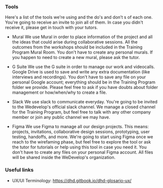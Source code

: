 ### Tools

Here's a list of the tools we're using and the do's and don’t s of each one. You're going to receive an invite to join all of them. In case you didn't receive it, please get in touch with your tutors.

- Mural
We use Mural in order to place information of the project and all the ideas that could arise during collaborative sessions. All the outcomes from the workshops should be included in the Training Program Mural Room. You don't have to create any personal murals. If you happen to need to create a new mural, please ask the tutor.

- G Suite
We use the G suite in order to manage our work and videocalls. Google Drive is used to save and write any extra documentation (like interviews and recordings). You don't have to save any file on your personal Google account; everything should be in the Training Program folder we provide. Please feel free to ask if you have doubts about folder management or how/when/why to create a file.

- Slack
We use slack to communicate everyday. You're going to be invited to the Wedevelop's official slack channel. We manage a closed channel for the Training Program, but feel free to talk with any other company member or join any public channel we may have.

- Figma
We use Figma to manage all our design projects. This means: projects, invitations, collaborative design sessions, prototyping, user testing, handoffs, and more.  We're going to start using Figma once we reach to the wirefaming phase, but feel free to explore the tool or ask the tutor for tutorials or help using this tool in case you need it. You don't have to create any files on your personal Figma account. All files will be shared inside the WeDevelop's organization.

### Useful links

- UX/UI Terminology: https://dhd.gitbook.io/dhd-glosario-ux/
